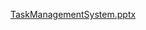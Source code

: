 [TaskManagementSystem.pptx](https://github.com/user-attachments/files/18922556/TaskManagementSystem.pptx)
